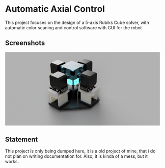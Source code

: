 # Automatic Axial Control

This project focuses on the design of a 5-axis Rubiks Cube solver, with automatic color scaning and control software with GUI for the robot

## Screenshots

![App Screenshot](https://github.com/WarriorKnight/Rubiks-Cube-Solver/blob/main/render.png)


## Statement

This project is only being dumped here, it is a old project of mine, that i do not plan on writing documentation for. Also, it is kinda of a mess, but it works.
